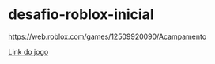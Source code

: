 # desafio-roblox-inicial

https://web.roblox.com/games/12509920090/Acampamento

[Link do jogo](https://web.roblox.com/games/12509920090/Acampamento)
